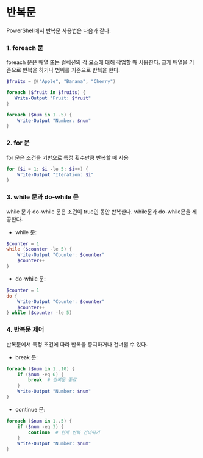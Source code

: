 # 반복문 

PowerShell에서 반복문 사용법은 다음과 같다. 
### 1. foreach 문

foreach 문은 배열 또는 컬렉션의 각 요소에 대해 작업할 때 사용한다. 크게 배열을 기준으로 반복을 하거나 범위를 기준으로 반복을 한다. 

 ```powershell
$fruits = @("Apple", "Banana", "Cherry")

foreach ($fruit in $fruits) {
    Write-Output "Fruit: $fruit"
}
```

```powershell
foreach ($num in 1..5) {
    Write-Output "Number: $num"
}
```

### 2. for 문

for 문은 조건을 기반으로 특정 횟수만큼 반복할 때 사용

```powershell
for ($i = 1; $i -le 5; $i++) {
    Write-Output "Iteration: $i"
}
```

### 3. while 문과 do-while 문

while 문과 do-while 문은 조건이 true인 동안 반복한다. while문과 do-while문을 제공한다. 

-  while 문:

```powershell
$counter = 1
while ($counter -le 5) {
    Write-Output "Counter: $counter"
    $counter++
}
```

-  do-while 문:

```powershell
$counter = 1
do {
    Write-Output "Counter: $counter"
    $counter++
} while ($counter -le 5)
```

### 4. 반복문 제어

반복문에서 특정 조건에 따라 반복을 중지하거나 건너뛸 수 있다.

-  break 문:

```powershell
foreach ($num in 1..10) {
    if ($num -eq 6) {
        break  # 반복문 종료
    }
    Write-Output "Number: $num"
}
```

-  continue 문:

```powershell
foreach ($num in 1..5) {
    if ($num -eq 3) {
        continue  # 현재 반복 건너뛰기
    }
    Write-Output "Number: $num"
}
```
